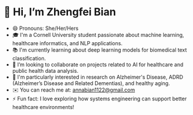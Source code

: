 # 👋 Hi, I’m Zhengfei Bian
- 😄 Pronouns: She/Her/Hers
- 🎓 I'm a Cornell University student passionate about machine learning, healthcare informatics, and NLP applications.
- 📚 I'm currently learning about deep learning models for biomedical text classification.
- 🤝 I’m looking to collaborate on projects related to AI for healthcare and public health data analysis.
- 🧠 I'm particularly interested in research on Alzheimer's Disease, ADRD (Alzheimer’s Disease and Related Dementias), and healthy aging.
- ✉️ You can reach me at: annabian1122@gmail.com
- ⚡ Fun fact: I love exploring how systems engineering can support better healthcare environments!

<!---
1122-zb/1122-zb is a ✨ special ✨ repository because its `README.md` (this file) appears on your GitHub profile.
You can click the Preview link to take a look at your changes.
--->


